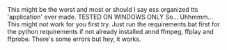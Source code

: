<!-- # Is-this-a-TTS-program- (?) --!>
This might be the worst and most or should I say ess organized tts 'application' ever made.

TESTED ON WINDOWS ONLY
So...

Uhhmmm...

This might not work for you first try.

Just run the requirements.bat first for the python requirements if not already installed annd ffmpeg, ffplay and ffprobe.

There's some errors but hey, it works.
